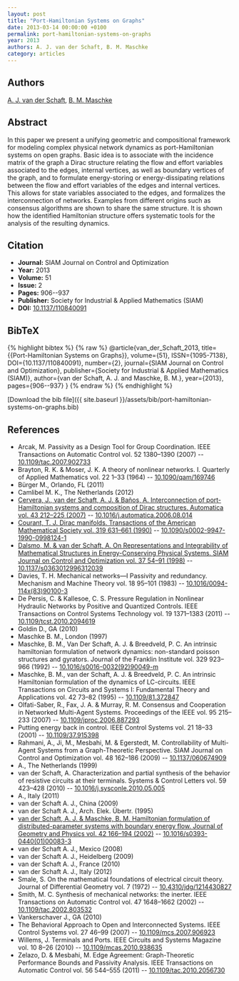```yaml
---
layout: post
title: "Port-Hamiltonian Systems on Graphs"
date: 2013-03-14 00:00:00 +0100
permalink: port-hamiltonian-systems-on-graphs
year: 2013
authors: A. J. van der Schaft, B. M. Maschke
category: articles
---
```

 
## Authors
[A. J. van der Schaft](authors/arjan-van-der-schaft), [B. M. Maschke](authors/bernhard-maschke)
 
## Abstract
In this paper we present a unifying geometric and compositional framework for modeling complex physical network dynamics as port-Hamiltonian systems on open graphs. Basic idea is to associate with the incidence matrix of the graph a Dirac structure relating the flow and effort variables associated to the edges, internal vertices, as well as boundary vertices of the graph, and to formulate energy-storing or energy-dissipating relations between the flow and effort variables of the edges and internal vertices. This allows for state variables associated to the edges, and formalizes the interconnection of networks. Examples from different origins such as consensus algorithms are shown to share the same structure. It is shown how the identified Hamiltonian structure offers systematic tools for the analysis of the resulting dynamics.
 
## Citation
- **Journal:** SIAM Journal on Control and Optimization
- **Year:** 2013
- **Volume:** 51
- **Issue:** 2
- **Pages:** 906--937
- **Publisher:** Society for Industrial & Applied Mathematics (SIAM)
- **DOI:** [10.1137/110840091](https://doi.org/10.1137/110840091)
 
## BibTeX
{% highlight bibtex %}
{% raw %}
@article{van_der_Schaft_2013,
  title={{Port-Hamiltonian Systems on Graphs}},
  volume={51},
  ISSN={1095-7138},
  DOI={10.1137/110840091},
  number={2},
  journal={SIAM Journal on Control and Optimization},
  publisher={Society for Industrial & Applied Mathematics (SIAM)},
  author={van der Schaft, A. J. and Maschke, B. M.},
  year={2013},
  pages={906--937}
}
{% endraw %}
{% endhighlight %}
 
[Download the bib file]({{ site.baseurl }}/assets/bib/port-hamiltonian-systems-on-graphs.bib)
 
## References
- Arcak, M. Passivity as a Design Tool for Group Coordination. IEEE Transactions on Automatic Control vol. 52 1380–1390 (2007) -- [10.1109/tac.2007.902733](https://doi.org/10.1109/tac.2007.902733)
- Brayton, R. K. & Moser, J. K. A theory of nonlinear networks. I. Quarterly of Applied Mathematics vol. 22 1–33 (1964) -- [10.1090/qam/169746](https://doi.org/10.1090/qam/169746)
- Bürger M., Orlando, FL (2011)
- Camlibel M. K., The Netherlands (2012)
- [Cervera, J., van der Schaft, A. J. & Baños, A. Interconnection of port-Hamiltonian systems and composition of Dirac structures. Automatica vol. 43 212–225 (2007)](interconnection-of-port-hamiltonian-systems-and-composition-of-dirac-structures) -- [10.1016/j.automatica.2006.08.014](https://doi.org/10.1016/j.automatica.2006.08.014)
- [Courant, T. J. Dirac manifolds. Transactions of the American Mathematical Society vol. 319 631–661 (1990)](dirac-manifolds) -- [10.1090/s0002-9947-1990-0998124-1](https://doi.org/10.1090/s0002-9947-1990-0998124-1)
- [Dalsmo, M. & van der Schaft, A. On Representations and Integrability of Mathematical Structures in Energy-Conserving Physical Systems. SIAM Journal on Control and Optimization vol. 37 54–91 (1998)](on-representations-and-integrability-of-mathematical-structures-in-energy-conserving-physical-systems) -- [10.1137/s0363012996312039](https://doi.org/10.1137/s0363012996312039)
- Davies, T. H. Mechanical networks—I Passivity and redundancy. Mechanism and Machine Theory vol. 18 95–101 (1983) -- [10.1016/0094-114x(83)90100-3](https://doi.org/10.1016/0094-114x(83)90100-3)
- De Persis, C. & Kallesoe, C. S. Pressure Regulation in Nonlinear Hydraulic Networks by Positive and Quantized Controls. IEEE Transactions on Control Systems Technology vol. 19 1371–1383 (2011) -- [10.1109/tcst.2010.2094619](https://doi.org/10.1109/tcst.2010.2094619)
- Goldin D., GA (2010)
- Maschke B. M., London (1997)
- Maschke, B. M., Van Der Schaft, A. J. & Breedveld, P. C. An intrinsic hamiltonian formulation of network dynamics: non-standard poisson structures and gyrators. Journal of the Franklin Institute vol. 329 923–966 (1992) -- [10.1016/s0016-0032(92)90049-m](https://doi.org/10.1016/s0016-0032(92)90049-m)
- Maschke, B. M., van der Schaft, A. J. & Breedveld, P. C. An intrinsic Hamiltonian formulation of the dynamics of LC-circuits. IEEE Transactions on Circuits and Systems I: Fundamental Theory and Applications vol. 42 73–82 (1995) -- [10.1109/81.372847](https://doi.org/10.1109/81.372847)
- Olfati-Saber, R., Fax, J. A. & Murray, R. M. Consensus and Cooperation in Networked Multi-Agent Systems. Proceedings of the IEEE vol. 95 215–233 (2007) -- [10.1109/jproc.2006.887293](https://doi.org/10.1109/jproc.2006.887293)
- Putting energy back in control. IEEE Control Systems vol. 21 18–33 (2001) -- [10.1109/37.915398](https://doi.org/10.1109/37.915398)
- Rahmani, A., Ji, M., Mesbahi, M. & Egerstedt, M. Controllability of Multi-Agent Systems from a Graph-Theoretic Perspective. SIAM Journal on Control and Optimization vol. 48 162–186 (2009) -- [10.1137/060674909](https://doi.org/10.1137/060674909)
- A., The Netherlands (1999)
- van der Schaft, A. Characterization and partial synthesis of the behavior of resistive circuits at their terminals. Systems &amp; Control Letters vol. 59 423–428 (2010) -- [10.1016/j.sysconle.2010.05.005](https://doi.org/10.1016/j.sysconle.2010.05.005)
- A., Italy (2011)
- van der Schaft A. J., China (2009)
- van der Schaft A. J., Arch. Elek. Übertr. (1995)
- [van der Schaft, A. J. & Maschke, B. M. Hamiltonian formulation of distributed-parameter systems with boundary energy flow. Journal of Geometry and Physics vol. 42 166–194 (2002)](hamiltonian-formulation-of-distributed-parameter-systems-with-boundary-energy-flow) -- [10.1016/s0393-0440(01)00083-3](https://doi.org/10.1016/s0393-0440(01)00083-3)
- van der Schaft A. J., Mexico (2008)
- van der Schaft A. J., Heidelberg (2009)
- van der Schaft A. J., France (2010)
- van der Schaft A. J., Italy (2012)
- Smale, S. On the mathematical foundations of electrical circuit theory. Journal of Differential Geometry vol. 7 (1972) -- [10.4310/jdg/1214430827](https://doi.org/10.4310/jdg/1214430827)
- Smith, M. C. Synthesis of mechanical networks: the inerter. IEEE Transactions on Automatic Control vol. 47 1648–1662 (2002) -- [10.1109/tac.2002.803532](https://doi.org/10.1109/tac.2002.803532)
- Vankerschaver J., GA (2010)
- The Behavioral Approach to Open and Interconnected Systems. IEEE Control Systems vol. 27 46–99 (2007) -- [10.1109/mcs.2007.906923](https://doi.org/10.1109/mcs.2007.906923)
- Willems, J. Terminals and Ports. IEEE Circuits and Systems Magazine vol. 10 8–26 (2010) -- [10.1109/mcas.2010.938635](https://doi.org/10.1109/mcas.2010.938635)
- Zelazo, D. & Mesbahi, M. Edge Agreement: Graph-Theoretic Performance Bounds and Passivity Analysis. IEEE Transactions on Automatic Control vol. 56 544–555 (2011) -- [10.1109/tac.2010.2056730](https://doi.org/10.1109/tac.2010.2056730)


